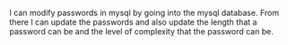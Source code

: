 I can modify passwords in mysql by going into the mysql database. From there I can update the passwords and also update the length that a password can be and the level of complexity that the password can be.
